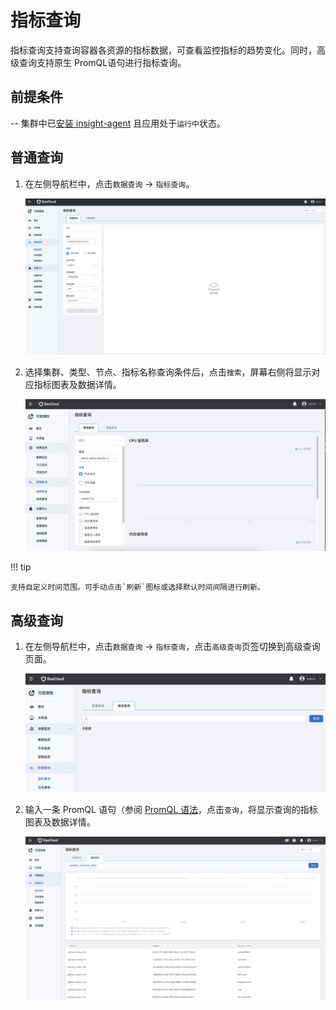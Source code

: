 # 指标查询

指标查询支持查询容器各资源的指标数据，可查看监控指标的趋势变化。同时，高级查询支持原生 PromQL语句进行指标查询。

## 前提条件

-- 集群中已[安装 insight-agent](../../user-guide/quickstart/install-agent.md) 且应用处于`运行中`状态。

## 普通查询

1. 在左侧导航栏中，点击`数据查询` -> `指标查询`。

    ![查询结果](../../images/metric01.png)

2. 选择集群、类型、节点、指标名称查询条件后，点击`搜索`，屏幕右侧将显示对应指标图表及数据详情。

    ![查询结果](../../images/metric02.png)

!!! tip

    支持自定义时间范围。可手动点击`刷新`图标或选择默认时间间隔进行刷新。

## 高级查询

1. 在左侧导航栏中，点击`数据查询` -> `指标查询`，点击`高级查询`页签切换到高级查询页面。

    ![高级查询](../../images/metric03.png)

2. 输入一条 PromQL 语句（参阅 [PromQL 语法](https://prometheus.io/docs/prometheus/latest/querying/basics/)，点击`查询`，将显示查询的指标图表及数据详情。

    ![查询结果](../../images/metric04.png)
